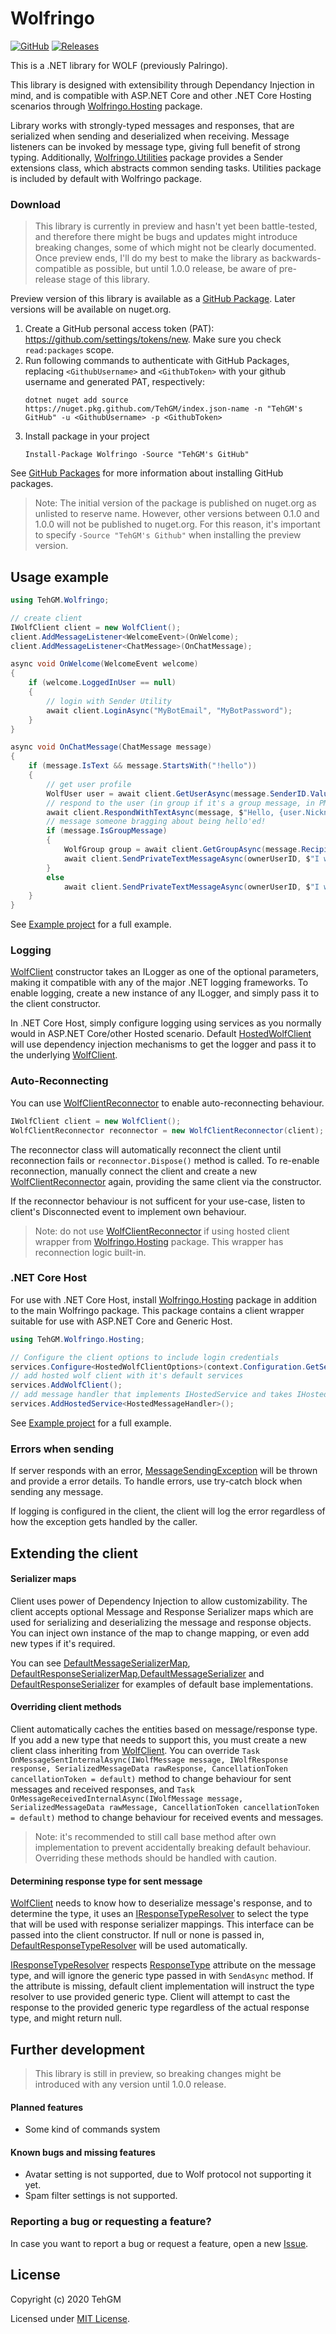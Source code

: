 
# Wolfringo
[![GitHub](https://img.shields.io/github/license/TehGM/Wolfringo)](LICENSE) [![Releases](https://img.shields.io/github/v/release/TehGM/Wolfringo?include_prereleases&sort=semver)](https://github.com/TehGM/Wolfringo/releases)

This is a .NET library for WOLF (previously Palringo).

This library is designed with extensibility through Dependancy Injection in mind, and is compatible with ASP.NET Core and other .NET Core Hosting scenarios through [Wolfringo.Hosting](https://github.com/TehGM/Wolfringo/packages/257845) package.

Library works with strongly-typed messages and responses, that are serialized when sending and deserialized when receiving. Message listeners can be invoked by message type, giving full benefit of strong typing. Additionally, [Wolfringo.Utilities](https://github.com/TehGM/Wolfringo/packages/257846) package provides a Sender extensions class, which abstracts common sending tasks. Utilities package is included by default with Wolfringo package.

### Download

> This library is currently in preview and hasn't yet been battle-tested, and therefore there might be bugs and updates might introduce breaking changes, some of which might not be clearly documented. Once preview ends, I'll do my best to make the library as backwards-compatible as possible, but until 1.0.0 release, be aware of pre-release stage of this library.

Preview version of this library is available as a [GitHub Package](https://github.com/TehGM/Wolfringo/packages/257862). Later versions will be available on nuget.org.

1. Create a GitHub personal access token (PAT): https://github.com/settings/tokens/new. Make sure you check `read:packages` scope.
2. Run following commands to authenticate with GitHub Packages, replacing `<GithubUsername>` and `<GithubToken>` with your github username and generated PAT, respectively:
    ```cli
    dotnet nuget add source https://nuget.pkg.github.com/TehGM/index.json-name -n "TehGM's GitHub" -u <GithubUsername> -p <GithubToken>
    ```
3. Install package in your project
    ```cli
    Install-Package Wolfringo -Source "TehGM's GitHub"
    ```

See [GitHub Packages](https://help.github.com/en/packages/using-github-packages-with-your-projects-ecosystem/configuring-dotnet-cli-for-use-with-github-packages#installing-a-package) for more information about installing GitHub packages.

> Note: The initial version of the package is published on nuget.org as unlisted to reserve name. However, other versions between 0.1.0 and 1.0.0 will not be published to nuget.org. For this reason, it's important to specify `-Source "TehGM's Github"` when installing the preview version.

## Usage example

```csharp
using TehGM.Wolfringo;

// create client
IWolfClient client = new WolfClient();
client.AddMessageListener<WelcomeEvent>(OnWelcome);
client.AddMessageListener<ChatMessage>(OnChatMessage);

async void OnWelcome(WelcomeEvent welcome)
{
    if (welcome.LoggedInUser == null)
    {
        // login with Sender Utility
        await client.LoginAsync("MyBotEmail", "MyBotPassword");
    }
}

async void OnChatMessage(ChatMessage message)
{
    if (message.IsText && message.StartsWith("!hello"))
    {
        // get user profile
        WolfUser user = await client.GetUserAsync(message.SenderID.Value);
        // respond to the user (in group if it's a group message, in PM if it's a private message)
        await client.RespondWithTextAsync(message, $"Hello, {user.Nickname}!");
        // message someone bragging about being hello'ed!
        if (message.IsGroupMessage)
        {
            WolfGroup group = await client.GetGroupAsync(message.RecipientID);
            await client.SendPrivateTextMessageAsync(ownerUserID, $"I was greeted by {user.Nickname} in [{group.Name}] group!");
        }
        else
            await client.SendPrivateTextMessageAsync(ownerUserID, $"I was greeted by {user.Nickname} in PM!");
    }
}
```

See [Example project](Examples/SimplePingBot) for a full example.

### Logging
[WolfClient](Wolfringo.Core/WolfClient.cs) constructor takes an ILogger as one of the optional parameters, making it compatible with any of the major .NET logging frameworks. To enable logging, create a new instance of any ILogger, and simply pass it to the client constructor.

In .NET Core Host, simply configure logging using services as you normally would in ASP.NET Core/other Hosted scenario. Default [HostedWolfClient](Wolfringo.Hosting/HostedWolfClient.cs) will use dependency injection mechanisms to get the logger and pass it to the underlying [WolfClient](Wolfringo.Core/WolfClient.cs).

### Auto-Reconnecting

You can use [WolfClientReconnector](Wolfringo.Utilities/WolfClientReconnector.cs) to enable auto-reconnecting behaviour.
```csharp
IWolfClient client = new WolfClient();
WolfClientReconnector reconnector = new WolfClientReconnector(client);
```
The reconnector class will automatically reconnect the client until reconnection fails or `reconnector.Dispose()` method is called. To re-enable reconnection, manually connect the client and create a new [WolfClientReconnector](Wolfringo.Utilities/WolfClientReconnector.cs) again, providing the same client via the constructor.

If the reconnector behaviour is not sufficent for your use-case, listen to client's Disconnected event to implement own behaviour.

> Note: do not use [WolfClientReconnector](Wolfringo.Utilities/WolfClientReconnector.cs) if using hosted client wrapper from [Wolfringo.Hosting](Wolfringo.Hosting) package. This wrapper has reconnection logic built-in.

### .NET Core Host

For use with .NET Core Host, install [Wolfringo.Hosting](https://github.com/TehGM/Wolfringo/packages/257845) package in addition to the main Wolfringo package. This package contains a client wrapper suitable for use with ASP.NET Core and Generic Host.

```csharp
using TehGM.Wolfringo.Hosting;

// Configure the client options to include login credentials
services.Configure<HostedWolfClientOptions>(context.Configuration.GetSection("WolfClient"));
// add hosted wolf client with it's default services
services.AddWolfClient();
// add message handler that implements IHostedService and takes IHostedWolfClient as one of constructor parameters
services.AddHostedService<HostedMessageHandler>();
```

See [Example project](Examples/HostedPingBot) for a full example.

### Errors when sending
If server responds with an error, [MessageSendingException](Wolfringo.Core/MessageSendingException.cs) will be thrown and provide a error details. To handle errors, use try-catch block when sending any message.

If logging is configured in the client, the client will log the error regardless of how the exception gets handled by the caller.

## Extending the client
#### Serializer maps
Client uses power of Dependency Injection to allow customizability. The client accepts optional Message and Response Serializer maps which are used for serializing and deserializing the message and response objects. You can inject own instance of the map to change mapping, or even add new types if it's required.

You can see [DefaultMessageSerializerMap](Wolfringo.Core/Messages/Serialization/DefaultMessageSerializerMap.cs), [DefaultResponseSerializerMap](Wolfringo.Core/Messages/Serialization/DefaultResponseSerializerMap.cs),[DefaultMessageSerializer](Wolfringo.Core/Messages/Serialization/Serializers/DefaultMessageSerializer.cs) and [DefaultResponseSerializer](Wolfringo.Core/Messages/Serialization/Serializers/DefaultResponseSerializer.cs) for examples of default base implementations.
#### Overriding client methods
Client automatically caches the entities based on message/response type. If you add a new type that needs to support this, you must create a new client class inheriting from [WolfClient](Wolfringo.Core/WolfClient.cs). You can override `Task OnMessageSentInternalAsync(IWolfMessage message, IWolfResponse response, SerializedMessageData rawResponse, CancellationToken cancellationToken = default)` method to change behaviour for sent messages and received responses, and `Task OnMessageReceivedInternalAsync(IWolfMessage message, SerializedMessageData rawMessage, CancellationToken cancellationToken = default)` method to change behaviour for received events and messages.

> Note: it's recommended to still call base method after own implementation to prevent accidentally breaking default behaviour. Overriding these methods should be handled with caution.

#### Determining response type for sent message
[WolfClient](Wolfringo.Core/WolfClient.cs) needs to know how to deserialize message's response, and to determine the type, it uses an [IResponseTypeResolver](Wolfringo.Core/Messages/Responses/IResponseTypeResolver.cs) to select the type that will be used with response serializer mappings. This interface can be passed into the client constructor. If null or none is passed in, [DefaultResponseTypeResolver](Wolfringo.Core/Messages/Responses/DefaultResponseTypeResolver.cs) will be used automatically.

[IResponseTypeResolver](Wolfringo.Core/Messages/Responses/IResponseTypeResolver.cs) respects [ResponseType](Wolfringo.Core/Messages/Responses/ResponseTypeAttribute.cs) attribute on the message type, and will ignore the generic type passed in with `SendAsync` method. If the attribute is missing, default client implementation will instruct the type resolver to use provided generic type. Client will attempt to cast the response to the provided generic type regardless of the actual response type, and might return null.

## Further development
> This library is still in preview, so breaking changes might be introduced with any version until 1.0.0 release.

#### Planned features
- Some kind of commands system

#### Known bugs and missing features
- Avatar setting is not supported, due to Wolf protocol not supporting it yet.
- Spam filter settings is not supported.

### Reporting a bug or requesting a feature?
In case you want to report a bug or request a feature, open a new [Issue](https://github.com/TehGM/Wolfringo/issues).

## License
Copyright (c) 2020 TehGM 

Licensed under [MIT License](LICENSE).
